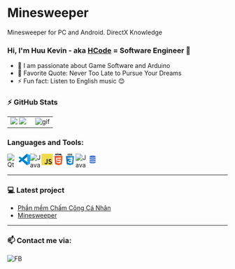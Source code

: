 # Minesweeper
Minesweeper for PC and Android. DirectX Knowledge

### Hi, I'm Huu Kevin - aka [HCode][website] = Software Engineer 🌱 

- 🔭 I am passionate about Game Software and Arduino
- 🥅 Favorite Quote: Never Too Late to Pursue Your Dreams
- ⚡ Fun fact: Listen to English music 😊

### :zap: GitHub Stats

<table>
<tr>
  <td width="48%">
    <img src="https://github-readme-stats.vercel.app/api?username=HCode-a&show_icons=true&hide=contribs,issues&hide_border=true" />
    <img src="https://github-readme-stats.vercel.app/api/top-langs/?username=HCodeHub&layout=compact&show_icons=true&hide_border=true" />
  </td>
  <td width="52%"><img alt="gif" align="right" src="https://media0.giphy.com/media/v1.Y2lkPTc5MGI3NjExNTdiMWUwZTExOGU2N2UxZTNkODhiOTg3MmU1NzYzMGQzZGU3MjBiZiZjdD1n/qgQUggAC3Pfv687qPC/giphy.gif"/></td>
</tr>
<table>

### Languages and Tools:
<img align="left" alt="Qt" width="26px"
src="https://encrypted-tbn0.gstatic.com/images?q=tbn:ANd9GcTe9d9CPBknDUGUbBpBfysm3CBNdTNoM_WM0iRgtsq0PpeFMzOO1RC-uuKXkrmLMmOAiuY&usqp=CAU" />
<img align="left" alt="Visual Studio Code" width="26px" src="https://raw.githubusercontent.com/github/explore/80688e429a7d4ef2fca1e82350fe8e3517d3494d/topics/visual-studio-code/visual-studio-code.png" />
<img align="left" alt="Java" width="26px"
src="https://cdn-icons-png.flaticon.com/512/6132/6132222.png" />
<img align="left" alt="JavaScript" width="26px" src="https://raw.githubusercontent.com/github/explore/80688e429a7d4ef2fca1e82350fe8e3517d3494d/topics/javascript/javascript.png" />
<img align="left" alt="HTML5" width="26px" src="https://raw.githubusercontent.com/github/explore/80688e429a7d4ef2fca1e82350fe8e3517d3494d/topics/html/html.png" />
<img align="left" alt="CSS3" width="26px" src="https://raw.githubusercontent.com/github/explore/80688e429a7d4ef2fca1e82350fe8e3517d3494d/topics/css/css.png" />
<img align="left" alt="Java" width="26px"
src="https://d3vsi0o2kzr5hx.cloudfront.net/2022/10/java.png" />
<img align="left" alt="SQL" width="26px" src="https://raw.githubusercontent.com/github/explore/80688e429a7d4ef2fca1e82350fe8e3517d3494d/topics/sql/sql.png" />
  
<br />
<br />

---

### 💻 Latest project

<!-- PROJECT:START -->
- [Phần mềm Chấm Công Cá Nhân](https://www.facebook.com/photo/?fbid=3495965177298348&set=a.2338177719743772)
- [Minesweeper](https://www.facebook.com/photo/?fbid=3586146531613545&set=pcb.3586149711613227)
<!-- PROJECT:END -->

---

### 📫 Contact me via:

<a href="https://www.facebook.com/HCodeC"><img align="left" alt="FB" width="50%" src="https://scontent.fhan15-2.fna.fbcdn.net/v/t39.30808-6/337035816_2293513327475922_783349360188597592_n.jpg?_nc_cat=107&ccb=1-7&_nc_sid=730e14&_nc_ohc=IU9MocprI2oAX_qwLvQ&_nc_ht=scontent.fhan15-2.fna&oh=00_AfB_k7sG2IFSuDE_Qj18YEOSddvFIzgWmx9lJnwx8zwBxg&oe=6425A15C" /></a>
  
[website]: https://www.facebook.com/HCodeC
  
<!-- [![LinkedIN](https://encrypted-tbn0.gstatic.com/images?q=tbn:ANd9GcSTRiPVwPi9nMAd8ep7GR5F3W0zlQD8vrOBB6dB7pVLhw&s)](https://www.facebook.com/HCodeC) -->
